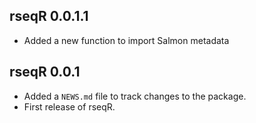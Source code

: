 ## rseqR 0.0.1.1

* Added a new function to import Salmon metadata

## rseqR 0.0.1

* Added a `NEWS.md` file to track changes to the package.
* First release of rseqR.